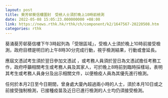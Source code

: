 ```yaml
---
layout: post
title: 葵芳邨葵信樓圍封　受檢人士須於晚上10時前檢測
date: 2022-05-08 15:05:23.000000000 +08:00
link: https://news.rthk.hk/rthk/ch/component/k2/1647567-20220508.htm
categories: rthk
---
```


葵涌葵芳邨葵信樓下午3時起列為「受限區域」，受檢人士須於晚上10時前接受檢測，政府目標是明日約上午8時30分完成行動，視乎檢測結果，行動或會延長。

應屆文憑試考生須於翌日參加文憑試 ，或考務人員須於翌日為文憑試擔任考務工作，政府呼籲相關考生或考務人員及其家人，可於晚上8時前到臨時採樣站，表明其考生或考務人員身分及出示相關文件，以便檢疫人員為其優先進行檢測。

任何於本月2日至今日期間，曾身處大廈內超過兩小時的人士，須於本月10日或之前接受強制檢測，已接種疫苗及近日已進行檢測的人士均仍須接受檢測。
